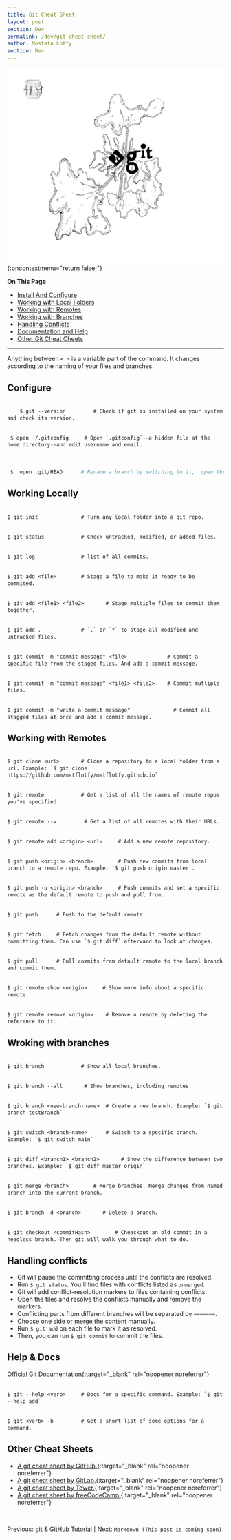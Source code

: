 ```yaml
---
title: Git Cheat Sheet
layout: post
section: Dev
permalink: /dev/git-cheat-sheet/
author: Mostafa Lotfy
section: Dev
---
```


![A git doodle I made for this article.](/assets/i/gitCheatSheet.jpg "Git Doodle"){:oncontextmenu="return false;"}


**On This Page**

- [Install And Configure](#install)
- [Working with Local Folders](#local)
- [Working with Remotes](#remote)
- [Working with Branches](#branches)
- [Handling Conflicts](#conflicts)
- [Documentation and Help](#docs)
- [Other Git Cheat Cheets](#other)

---

Anything between `< >` is a variable part of the command. It changes according to the naming of your files and branches.

## <a name="install"></a> **Configure**


```

    $ git --version         # Check if git is installed on your system and check its version.

```


```

 $ open ~/.gitconfig     # Open `.gitconfig`--a hidden file at the home directory--and edit username and email.


```


```bash

 $  open .git/HEAD      # Rename a branch by switching to it,  open the `HEAD` file in the `.git` hidden folder, and edit the line `ref/heads/master`. Change the last part of the line, which is the current branch's name.

```

## <a name="local"></a>**Working Locally**

```

$ git init              # Turn any local folder into a git repo.

```   

```

$ git status            # Check untracked, modified, or added files.

```

```

$ git log               # list of all commits.

```

```

$ git add <file>        # Stage a file to make it ready to be commited.

```

```

$ git add <file1> <file2>       # Stage multiple files to commit them together.

```

```

$ git add .             # `.` or `*` to stage all modified and untracked files.

```

```

$ git commit -m "commit message" <file>             # Commit a specific file from the staged files. And add a commit message.

```

```

$ git commit -m "commit message" <file1> <file2>    # Commit mutliple files.

```

```

$ git commit -m "write a commit message"              # Commit all stagged files at once and add a commit message.

```


## <a name="remote"></a> **Working with Remotes**

```

$ git clone <url>       # Clone a repository to a local folder from a url. Example: `$ git clone https://github.com/mstflotfy/mstflotfy.github.io`

```

```

$ git remote            # Get a list of all the names of remote repos you've specified.

```

```

$ git remote --v         # Get a list of all remotes with their URLs.

```

```

$ git remote add <origin> <url>     # Add a new remote repository.

```

```

$ git push <origin> <branch>        # Push new commits from local branch to a remote repo. Example: `$ git push origin master`.

```

```

$ git push -u <origin> <branch>     # Push commits and set a specific remote as the default remote to push and pull from.

```

```

$ git push      # Push to the default remote.

```

```

$ git fetch     # Fetch changes from the default remote without committing them. Can use `$ git diff` afterward to look at changes.

```

```

$ git pull      # Pull commits from default remote to the local branch and commit them.

```

```

$ git remote show <origin>     # Show more info about a specific remote.

```

```

$ git remote remove <origin>    # Remove a remote by deleting the reference to it.

```

## <a name="branches"></a> **Wroking with branches**

```

$ git branch            # Show all local branches.

```

```

$ git branch --all       # Show branches, including remotes.

```

```

$ git branch <new-branch-name>  # Create a new branch. Example: `$ git branch testBranch`

```

```

$ git switch <branch-name>      # Switch to a specific branch. Example: `$ git switch main`

```

```

$ git diff <branch1> <branch2>       # Show the difference between two branches. Example: `$ git diff master origin`

```

```

$ git merge <branch>        # Merge branches. Merge changes from named branch into the current branch.

```

```

$ git branch -d <branch>       # Delete a branch.

```

```

$ git checkout <commitHash>        # Cheackout an old commit in a headless branch. Then git will walk you through what to do.

```

## <a name="conflicts"></a> **Handling conflicts**

- Git will pause the committing process until the conflicts are resolved.
- Run `$ git status`. You'll find files with conflicts listed as `unmerged`.
- Git will add conflict-resolution markers to files containing conflicts.
- Open the files and resolve the conflicts manually and remove the markers.
- Conflicting parts from different branches will be separated by `=======`.
- Choose one side or merge the content manually.
- Run `$ git add` on each file to mark it as resolved.
- Then, you can run `$ git commit` to commit the files.



## <a name="docs"></a> **Help & Docs**

[Official Git Documentation](https://git-scm.com/docs){:target="_blank" rel="noopener noreferrer"}


```

$ git --help <verb>     # Docs for a specific command. Example: `$ git --help add`

```

```

$ git <verb> -h         # Get a short list of some options for a command.

```

## <a name="other"></a> **Other Cheat Sheets**

- [A git cheat sheet by GitHub.](https://training.github.com/downloads/github-git-cheat-sheet/){:target="_blank" rel="noopener noreferrer"}
- [A git cheat sheet by GitLab.](https://about.gitlab.com/images/press/git-cheat-sheet.pdf){:target="_blank" rel="noopener noreferrer"}
- [A git cheat sheet by Tower.](https://www.git-tower.com/blog/git-cheat-sheet/){:target="_blank" rel="noopener noreferrer"}
- [A git cheat sheet by freeCodeCamp.](https://www.freecodecamp.org/news/git-cheat-sheet/){:target="_blank" rel="noopener noreferrer"}

<br>

Previous: [git & GitHub Tutorial](/dev/git-github-tutorial-very-beginner/)  | Next: `Markdown (This post is coming soon)`
